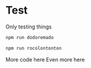 # Test
Only testing things
```bash
npm run dodoremado
```
```bash
npm run rocolontonton
```
More code here
Even more here

